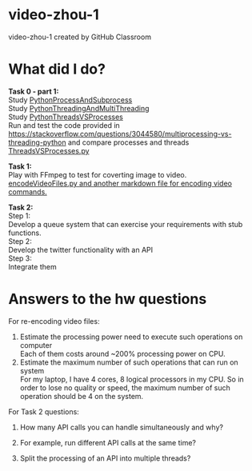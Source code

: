 # video-zhou-1    
video-zhou-1 created by GitHub Classroom       

# What did I do?       
<strong>Task 0 - part 1:</strong>        
Study [PythonProcessAndSubprocess](https://github.com/BUEC500C1/video-zhou-1/tree/master/PythonProcessAndSubprocess)      
Study [PythonThreadingAndMultiThreading](https://github.com/BUEC500C1/video-zhou-1/tree/master/PythonThreadingAndMultiThreading)        
Study [PythonThreadsVSProcesses](https://github.com/BUEC500C1/video-zhou-1/tree/master/PythonThreadsVSProcesses)      
Run and test the code provided in https://stackoverflow.com/questions/3044580/multiprocessing-vs-threading-python and compare processes and threads        
[ThreadsVSProcesses.py](https://github.com/BUEC500C1/video-zhou-1/tree/master/Task0)           

<strong>Task 1: </strong>      
Play with FFmpeg to test for coverting image to video.      
[encodeVideoFiles.py and another markdown file for encoding video commands.](https://github.com/BUEC500C1/video-zhou-1/tree/master/Task1)        

<strong>Task 2: </strong>      
Step 1:   
Develop a queue system that can exercise your requirements with stub functions.    
Step 2:   
Develop the twitter functionality with an API   
Step 3:   
Integrate them      
   

# Answers to the hw questions    
For re-encoding video files:   
1. Estimate the processing power need to execute such operations on computer      
Each of them costs around ~200% processing power on CPU.   
2. Estimate the maximum number of such operations that can run on system      
For my laptop, I have 4 cores, 8 logical processors in my CPU. So in order to lose no quality or speed, the maximum number of such operation should be 4 on the system.   

For Task 2 questions:    
1. How many API calls you can handle simultaneously and why?    


2. For example, run different API calls at the same time?      


3. Split the processing of an API into multiple threads?     











